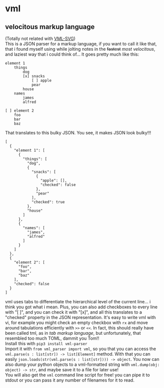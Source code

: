 # vml
## velocitous markup language
(Totally not related with [VML-SVG](https://en.wikipedia.org/wiki/Vector_Markup_Language)\)  
This is a JSON parser for a markup language, if you want to call it like that, that i found myself using while jolting notes in the ~~fastest~~ *most velocitous*, and laziest way that i could think of... It goes pretty much like this:

```
element 1
	things
		dog
		[x] snacks
			[ ] apple
			pear
		house
	names
		james
		alfred

[ ] element 2
	foo
	bar
	baz
```
That translates to this bulky JSON. You see, it makes JSON look bulky!!!
```
[
  {
    "element 1": [
      {
        "things": [
          "dog",
          {
            "snacks": [
              {
                "apple": [],
                "checked": false
              },
              "pear"
            ],
            "checked": true
          },
          "house"
        ]
      },
      {
        "names": [
          "james",
          "alfred"
        ]
      }
    ]
  },
  {
    "element 2": [
      "foo",
      "bar",
      "baz"
    ],
    "checked": false
  }
]
```
vml uses tabs to differentiate the hierarchical level of the current line... i think you got what i mean. Plus, you can also add checkboxes to every line with "[ ]", and you can check it with "[x]", and all this translates to a "checked" property in the JSON representation. It's easy to write vml with vi, for example you might check an empty checkbox with ```rx``` and move around tabulations efficiently with ```>>``` or ```<<```. In fact, this should really have been called tml, as in *tab markup language*, but unfortunately, that resembled too much TOML, dammit you Tom!!  
Install this with ```pip3 install vml-parser```  
Import it with ```from vml_parser import vml```, so you that you can access the ```vml.parse(s : list[str]) -> list[Element]``` method. With that you can easily ```json.loads(str(vml.parse(s : list[str]))) -> object```. You now can also dump your python objects to a vml-formatted string with ```vml.dump(obj: object) -> str```, and maybe save it to a file for later use!  
You will also get the ```vml``` command line script for free! you can pipe it to stdout or you can pass it any number of filenames for it to read.  